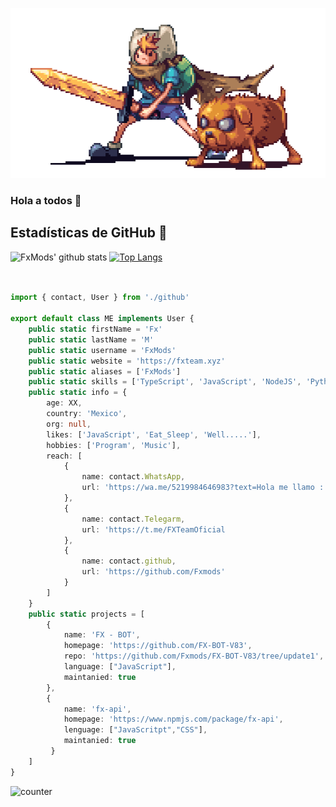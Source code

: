 ![FX](https://raw.githubusercontent.com/Fxmods/Fxmods/main/preview.gif)
### Hola a todos 👋


## Estadísticas de GitHub 🌟

![FxMods' github stats](https://github-readme-stats.vercel.app/api?username=Fxmods&theme=chartreuse-dark&count_private=true&show_icons=true&cache_seconds=1800)
[![Top Langs](https://github-readme-stats.vercel.app/api/top-langs/?username=Fxmods&theme=chartreuse-dark&layout=compact)](https://github.com/Fxmods/Fxmods)

```TypeScript


import { contact, User } from './github'

export default class ME implements User {
    public static firstName = 'Fx'
    public static lastName = 'M'
    public static username = 'FxMods'
    public static website = 'https://fxteam.xyz'
    public static aliases = ['FxMods']
    public static skills = ['TypeScript', 'JavaScript', 'NodeJS', 'Python']
    public static info = {
        age: XX,
        country: 'Mexico',
        org: null,
        likes: ['JavaScript', 'Eat_Sleep', 'Well.....'],
        hobbies: ['Program', 'Music'],
        reach: [
            {
                name: contact.WhatsApp,
                url: 'https://wa.me/5219984646983?text=Hola me llamo : _________...'
            },
            {
                name: contact.Telegarm,
                url: 'https://t.me/FXTeamOficial
            },
            {
                name: contact.github,
                url: 'https://github.com/Fxmods'
            }
        ]
    }
    public static projects = [
        {
            name: 'FX - BOT',
            homepage: 'https://github.com/FX-BOT-V83',
            repo: 'https://github.com/Fxmods/FX-BOT-V83/tree/update1',
            language: ["JavaScript"],
            maintanied: true
        },
        {
            name: 'fx-api',
            homepage: 'https://www.npmjs.com/package/fx-api',
            lenguage: ["JavaScritpt","CSS"],
            maintanied: true
         }
    ]
}

```

![counter](https://komarev.com/ghpvc/?username=Fxmods&style=flat-square)

